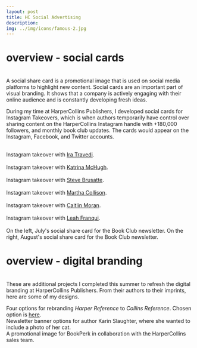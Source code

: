 ```yaml
---
layout: post
title: HC Social Advertising
description: 
img: ../img/icons/famous-2.jpg
---
```


# overview - social cards
<br/> A social share card is a promotional image that is used on social media platforms to highlight new content. Social cards are an important part of visual branding. It shows that a company is actively engaging with their online audience and is constantly developing fresh ideas. 

During my time at HarperCollins Publishers, I developed social cards for Instagram Takeovers, which is when authors temporarily have control over sharing content on the HarperCollins Instagram handle with +180,000 followers, and monthly book club updates. The cards would appear on the Instagram, Facebook, and Twitter accounts. 
<br/>

<div class="imag_row">
	<img class="col four" src="../../img/social/cards/10minute-1.jpg" alt="" />
	<img class="col four" src="../../img/social/cards/10minute-2.jpg" alt="" />
	<img class="col four" src="../../img/social/cards/10minute-3.jpg" alt="" />
</div>
<div class="imag_row">
	<img class="col three" src="../../img/social/cards/10minute-long.jpg" alt="" />
</div>
<div class="col three caption">
	Instagram takeover with <a href="https://www.instagram.com/p/BkNbgPVg1qc/?taken-by=harpercollinsus">Ira Travedi</a>.
</div>

<div class="imag_row">
	<img class="col four" src="../../img/social/cards/popcharts-1.jpg" alt="" />
	<img class="col four" src="../../img/social/cards/popcharts-2.jpg" alt="" />
	<img class="col four" src="../../img/social/cards/popcharts-3.jpg" alt="" />
</div>
<div class="imag_row">
	<img class="col three" src="../../img/social/cards/popcharts-long.jpg" alt="" />
</div>
<div class="col three caption">
	Instagram takeover with <a href="https://www.instagram.com/p/Bkh8q3lgOr8/?taken-by=harpercollinsus">Katrina McHugh</a>.
</div>

<div class="imag_row">
	<img class="col four" src="../../img/social/cards/dinosaur-1.jpg" alt="" />
	<img class="col four" src="../../img/social/cards/dinosaur-2.jpg" alt="" />
	<img class="col four" src="../../img/social/cards/dinosaur-3.jpg" alt="" />
</div>
<div class="imag_row">
	<img class="col three" src="../../img/social/cards/dinosaur-long.jpg" alt="" />
</div>
<div class="col three caption">
	Instagram takeover with <a href="https://www.instagram.com/p/BkuwQNPAP3y/?taken-by=harpercollinsus">Steve Brusatte</a>.
</div>

<div class="imag_row">
	<img class="col four" src="../../img/social/cards/crave-1.jpg" alt="" />
	<img class="col four" src="../../img/social/cards/crave-2.jpg" alt="" />
	<img class="col four" src="../../img/social/cards/crave-3.jpg" alt="" />
</div>
<div class="imag_row">
	<img class="col three" src="../../img/social/cards/crave-long.jpg" alt="" />
</div>
<div class="col three caption">
		Instagram takeover with <a href="	https://www.instagram.com/p/Bk2dKwKgvCX/?taken-by=harpercollinsus">Martha Collison</a>.
</div>

<div class="imag_row">
	<img class="col four" src="../../img/social/cards/famous-1.jpg" alt="" />
	<img class="col four" src="../../img/social/cards/famous-2.jpg" alt="" />
	<img class="col four" src="../../img/social/cards/famous-3.jpg" alt="" />
</div>
<div class="imag_row">
	<img class="col three" src="../../img/social/cards/famous-long.jpg" alt="" />
</div>
<div class="col three caption">
	Instagram takeover with <a href="https://www.instagram.com/p/BlAoHRdgtqB/?taken-by=harpercollinsus">Caitlin Moran</a>.
</div>

<div class="imag_row">
	<img class="col four" src="../../img/social/cards/america-1.jpg" alt="" />
	<img class="col four" src="../../img/social/cards/america-2.jpg" alt="" />
	<img class="col four" src="../../img/social/cards/america-3.jpg" alt="" />
</div>
<div class="imag_row">
	<img class="col three" src="../../img/social/cards/america-long.jpg" alt="" />
</div>
<div class="col three caption">
	Instagram takeover with <a href="https://www.instagram.com/p/Bl3mGqCAIJx/?taken-by=harpercollinsus">Leah Franqui</a>.
</div>

<div class="imag_row">
	<img class="col one-alt" src="../../img/social/cards/bookclub-july.jpg" alt="" />
	<img class="col one-alt" src="../../img/social/cards/bookclub-august.jpg" alt=""/>
</div>
<div class="col three caption">
	On the left, July's social share card for the Book Club newsletter. On the right, August's social share card for the Book Club newsletter.
</div>

# overview - digital branding


<br/> These are additional projects I completed this summer to refresh the digital branding at HarperCollins Publishers. From their authors to their imprints, here are some of my designs. 

<div class="imag_row">
	<img class="col three" src="../../img/misc/collins-1.png" alt="" /></div>
<div class="imag_row">
	<img class="col three" src="../../img/misc/collins-4.png" alt="" /></div>
<div class="imag_row">
	<img class="col three" src="../../img/misc/collins-2.png" alt="" /></div>
<div class="imag_row">
	<img class="col three" src="../../img/misc/collins-3.png" alt="" /></div>
<div class="col three caption">
	Four options for rebranding <i>Harper Reference</i> to <i>Collins Reference</i>. Chosen option is <a href="https://info.harpercollins.com/reference/">here</a>. 
</div>

<div class="imag_row">
	<img class="col three" src="../../img/misc/KS-2.jpg" alt="" /></div>
<div class="imag_row">
	<img class="col three" src="../../img/misc/KS-3.jpg" alt="" /></div>
<div class="imag_row">
	<img class="col three" src="../../img/misc/KS-1.jpg" alt="" /></div>

<div class="col three caption">
	Newsletter banner options for author Karin Slaughter, where she wanted to include a photo of her cat.
</div>
<center>
<div class="imag_row">
	<img class="col three" src="../../img/misc/secretgarden.jpg" alt="" /> 
</div>
</center>

<div class="col three caption">
	A promotional image for BookPerk in collaboration with the HarperCollins sales team.	
</div>
